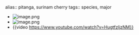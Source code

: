alias:: pitanga, surinam cherry
tags:: species, major
- ![image.png](https://peach-geographical-bat-397.mypinata.cloud/ipfs/QmV8kSh9UxQ8Qv6CfCvvhJzzGzCUfhUB3NQ3eaFaAPribw)
- ![image.png](https://peach-geographical-bat-397.mypinata.cloud/ipfs/QmVRr6bmzorY6WHZCQ5V6JhHE8axPjieoKCBEqSJKBNpmx)
- {{video https://www.youtube.com/watch?v=HugtfzljzNM}}